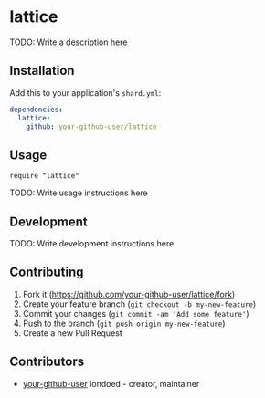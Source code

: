 # lattice

TODO: Write a description here

## Installation

Add this to your application's `shard.yml`:

```yaml
dependencies:
  lattice:
    github: your-github-user/lattice
```

## Usage

```crystal
require "lattice"
```

TODO: Write usage instructions here

## Development

TODO: Write development instructions here

## Contributing

1. Fork it (<https://github.com/your-github-user/lattice/fork>)
2. Create your feature branch (`git checkout -b my-new-feature`)
3. Commit your changes (`git commit -am 'Add some feature'`)
4. Push to the branch (`git push origin my-new-feature`)
5. Create a new Pull Request

## Contributors

- [your-github-user](https://github.com/your-github-user) londoed - creator, maintainer
